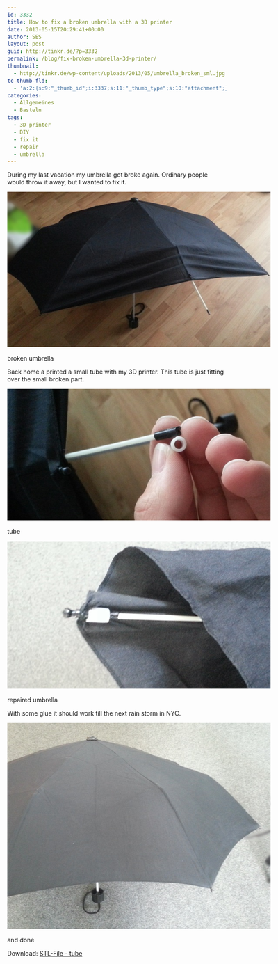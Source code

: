 ```yaml
---
id: 3332
title: How to fix a broken umbrella with a 3D printer
date: 2013-05-15T20:29:41+00:00
author: SES
layout: post
guid: http://tinkr.de/?p=3332
permalink: /blog/fix-broken-umbrella-3d-printer/
thumbnail:
  - http://tinkr.de/wp-content/uploads/2013/05/umbrella_broken_sml.jpg
tc-thumb-fld:
  - 'a:2:{s:9:"_thumb_id";i:3337;s:11:"_thumb_type";s:10:"attachment";}'
categories:
  - Allgemeines
  - Basteln
tags:
  - 3D printer
  - DIY
  - fix it
  - repair
  - umbrella
---
```

During my last vacation my umbrella got broke again. Ordinary people would throw it away, but I wanted to fix it.

<div id="attachment_3333" style="width: 616px" >
  <img aria-describedby="caption-attachment-3333" loading="lazy" src="/assets/2013/05/umbrella_broken.jpg" alt="broken umbrella "    />

  <p id="caption-attachment-3333" >
    broken umbrella
  </p>
</div>

Back home a printed a small tube with my 3D printer. This tube is just fitting over the small broken part.

<div id="attachment_3335" style="width: 616px" >
  <img aria-describedby="caption-attachment-3335" loading="lazy" src="/assets/2013/05/umbrella_broken_tube.jpg" alt="tube "    />

  <p id="caption-attachment-3335" >
    tube
  </p>
</div>

<div id="attachment_3336" style="width: 616px" >
  <img aria-describedby="caption-attachment-3336" loading="lazy" src="/assets/2013/05/umbrella_broken_tube_mounted.jpg" alt="repaired umbrella"    />

  <p id="caption-attachment-3336" >
    repaired umbrella
  </p>
</div>

With some glue it should work till the next rain storm in NYC.

<div id="attachment_3337" style="width: 616px" >
  <img aria-describedby="caption-attachment-3337" loading="lazy" src="/assets/2013/05/umbrella_fixed.jpg" alt="and done"    />

  <p id="caption-attachment-3337" >
    and done
  </p>
</div>

Download: [STL-File - tube](/assets/2013/05/umbrella_tube_130513.zip)
